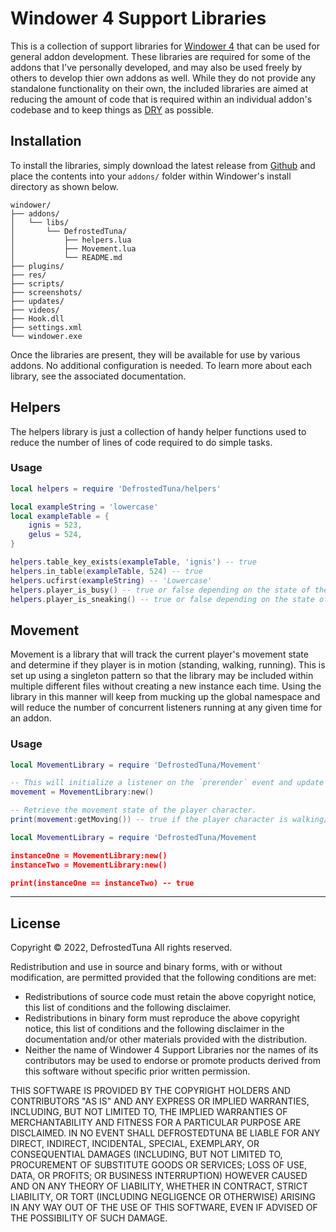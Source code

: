 # Windower 4 Support Libraries

This is a collection of support libraries for [Windower 4](https://www.windower.net/) that can be used for general addon development. These libraries are required for some of the addons that I've personally developed, and may also be used freely by others to develop thier own addons as well. While they do not provide any standalone functionality on their own, the included libraries are aimed at reducing the amount of code that is required within an individual addon's codebase and to keep things as [DRY](https://en.wikipedia.org/wiki/Don%27t_repeat_yourself) as possible.

## Installation

To install the libraries, simply download the latest release from [Github](https://github.com/DefrostedTuna/ffxi-windower-4-support-libraries/releases) and place the contents into your `addons/` folder within Windower's install directory as shown below.

```
windower/
├── addons/
│   └── libs/
│       └── DefrostedTuna/
│           ├── helpers.lua
│           ├── Movement.lua
│           └── README.md
├── plugins/
├── res/
├── scripts/
├── screenshots/
├── updates/
├── videos/
├── Hook.dll
├── settings.xml
└── windower.exe
```

Once the libraries are present, they will be available for use by various addons. No additional configuration is needed. To learn more about each library, see the associated documentation.

## Helpers

The helpers library is just a collection of handy helper functions used to reduce the number of lines of code required to do simple tasks.

### Usage

```lua
local helpers = require 'DefrostedTuna/helpers'

local exampleString = 'lowercase'
local exampleTable = {
    ignis = 523,
    gelus = 524,
}

helpers.table_key_exists(exampleTable, 'ignis') -- true
helpers.in_table(exampleTable, 524) -- true
helpers.ucfirst(exampleString) -- 'Lowercase'
helpers.player_is_busy() -- true or false depending on the state of the player character
helpers.player_is_sneaking() -- true or false depending on the state of the player character
```

## Movement

Movement is a library that will track the current player's movement state and determine if they player is in motion (standing, walking, running). This is set up using a singleton pattern so that the library may be included within multiple different files without creating a new instance each time. Using the library in this manner will keep from mucking up the global namespace and will reduce the number of concurrent listeners running at any given time for an addon.

### Usage

```lua
local MovementLibrary = require 'DefrostedTuna/Movement'

-- This will initialize a listener on the `prerender` event and update the player character's movement state accordingly.
movement = MovementLibrary:new()

-- Retrieve the movement state of the player character.
print(movement:getMoving()) -- true if the player character is walking/running, false if they are standing still.
```

```lua
local MovementLibrary = require 'DefrostedTuna/Movement

instanceOne = MovementLibrary:new()
instanceTwo = MovementLibrary:new()

print(instanceOne == instanceTwo) -- true
```

---

## License

Copyright © 2022, DefrostedTuna
All rights reserved.

Redistribution and use in source and binary forms, with or without modification, are permitted provided that the following conditions are met:

* Redistributions of source code must retain the above copyright notice, this list of conditions and the following disclaimer.
* Redistributions in binary form must reproduce the above copyright notice, this list of conditions and the following disclaimer in the documentation and/or other materials provided with the distribution.
* Neither the name of Windower 4 Support Libraries nor the names of its contributors may be used to endorse or promote products derived from this software without specific prior written permission.

THIS SOFTWARE IS PROVIDED BY THE COPYRIGHT HOLDERS AND CONTRIBUTORS "AS IS" AND ANY EXPRESS OR IMPLIED WARRANTIES, INCLUDING, BUT NOT LIMITED TO, THE IMPLIED WARRANTIES OF MERCHANTABILITY AND FITNESS FOR A PARTICULAR PURPOSE ARE DISCLAIMED. IN NO EVENT SHALL DEFROSTEDTUNA BE LIABLE FOR ANY DIRECT, INDIRECT, INCIDENTAL, SPECIAL, EXEMPLARY, OR CONSEQUENTIAL DAMAGES (INCLUDING, BUT NOT LIMITED TO, PROCUREMENT OF SUBSTITUTE GOODS OR SERVICES; LOSS OF USE, DATA, OR PROFITS; OR BUSINESS INTERRUPTION) HOWEVER CAUSED AND ON ANY THEORY OF LIABILITY, WHETHER IN CONTRACT, STRICT LIABILITY, OR TORT (INCLUDING NEGLIGENCE OR OTHERWISE) ARISING IN ANY WAY OUT OF THE USE OF THIS SOFTWARE, EVEN IF ADVISED OF THE POSSIBILITY OF SUCH DAMAGE.
